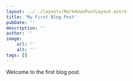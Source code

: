 ```yaml
---
layout: ../../layouts/MarkdownPostLayout.astro
title: 'My First Blog Post'
pubDate: ''
description: ''
author: ''
image:
    url: ''
    alt: ''
tags: []
---
```

Welcome to the first blog post.